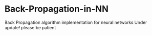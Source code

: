 # Back-Propagation-in-NN
Back Propagation algorithm implementation for neural networks
Under update! please be patient
